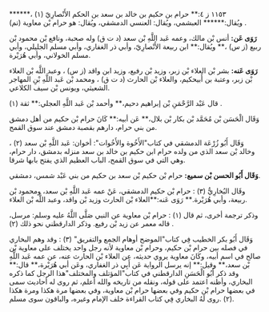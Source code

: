 ١١٥٣ ز ٤:** حرام بن حكيم بن خالد بن سعد بن الحكم الأَنْصارِيّ (١) ،****** ويُقال:****** العبشمي، ويُقال: العنسي الدمشقي، ويُقال: هو حرام بْن معاوية (تم) .

**رَوَى عَن:** أنس بْن مالك، وعمه عَبد اللَّهِ بْن سعد (د ت ق) وله صحبة، ونافع بْن محمود بْن ربيع (ز س) ،** ويُقال:** ابن ربيعة الأَنْصارِيّ، وأبي ذر الغفاري، وأبي مسلم الجليلي، وأبي مسلم الخولاني، وأبي هُرَيْرة.

**رَوَى عَنه:** بشر بْن العلاء بْن زبر، وزيد بْن رفيع، وزيد ابن واقد (ز س) ، وعبد اللَّه بْن العلاء بْن زبر، وعتبة بن أَبيحكيم، والعلاء بْن الحارث (د ت ق) ، ومحمد بْن عَبد اللَّهِ بْنِ المهاجر الشعيثي، ويونس بْن سيف الكلاعي.

قال عَبْد الرَّحْمَنِ بْن إبراهيم دحيم،** وأحمد بْن عَبد اللَّهِ العجلي:** ثقة (١) .

وَقَال الْحَسَن بْن مُحَمَّد بْن بكار بْن بلال،** عَن أبيه:** كَانَ حرام بْن حكيم من أهل دمشق من بني حرام، دارهم بقصبة دمشق عند سوق القمح.

وَقَال أَبُو زُرْعَة الدمشقي في كتاب"الأَخُوة والأَخُوات": أخوان: عَبد اللَّهِ بْن سعد (٢) ، وخالد بْن سعد الذي من ولده حرام ابن حكيم بن خالد بن سعد منزله بدمشق، دار حرام، وهي التي في سوق القمح، الباب العظيم الذي يفتح بابها شرقا.

**وَقَال أَبُو الحسن بْن سميع:** حرام بْن حكيم بْن سعد بن حكيم من بني عَبْد شمس، دمشقي.

وقَال البُخارِيُّ (٣) : حرام بْن حكيم الدمشقي، عَنْ عمه عَبد اللَّهِ بْن سعد، ومحمود بْن ربيعة، وأبي هُرَيْرة.** رَوَى عَنه:**العلاء بْن الحارث وزيد بْن واقد، وعبد اللَّه بْن العلاء.

وذكر ترجمة أخرى، ثم قال (١) : حرام بْن معاوية عن النبي صَلَّى اللَّهُ عليه وسلم: مرسل، قاله معمر عن زيد بْن رفيع. وذكر الدارقطني نحو ذلك (٢) .

وَقَال أَبُو بكر الخطيب فِي كتاب"الموضح أوهام الجمع والتفريق" (٣) : وقد وهم البخاري في فصله بين حرام بْن حكيم، وحرام بْن معاوية لأنه رجل واحد يختلف على معاوية بْن صالح في اسم أبيه، وكَانَ معاوية يروي حديثه، عن العلاء بْن الحارث عنه، عن عمه عَبد اللَّهِ بْن سعد،** وقيل:** إنه يرسل الرواية عَن أَبِي ذر الغفاري، وعَن أبي هُرَيْرة،** قال:** وقد ذكر أَبُو الْحَسَنِ الدارقطني في كتاب"المؤتلف والمختلف"هذا الرجل كما ذكره البخاري، وأظنه اعتمد على قوله، ونقله من تاريخه والله أعلم، ثم روى له أحاديث سمى في بعضها حرام بْن حكيم وفي بعضها حرام بْن معاوية، وفي بعضها مرة هكذا ومرة هكذا (٢) .روى لَهُ البخاري فِي كتاب القراءة خلف الإمام وغيره، والباقون سوى مسلم.